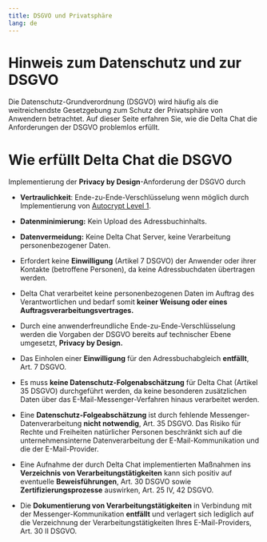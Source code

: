 ```yaml
---
title: DSGVO und Privatsphäre
lang: de
---
```




<!-- GENERATED FILE -- DO NOT EDIT -->



# Hinweis zum Datenschutz und zur DSGVO

Die Datenschutz-Grundverordnung (DSGVO) wird häufig 
als die weitreichendste Gesetzgebung zum Schutz der Privatsphäre von Anwendern betrachtet.
Auf dieser Seite erfahren Sie, wie die Delta Chat die Anforderungen der DSGVO problemlos erfüllt.

#  Wie erfüllt Delta Chat die DSGVO 

Implementierung der **Privacy by Design**-Anforderung der DSGVO durch

- **Vertraulichkeit**: Ende-zu-Ende-Verschlüsselung wenn möglich durch Implementierung von  [Autocrypt Level 1](https://autocrypt.org).

- **Datenminimierung:** Kein Upload des Adressbuchinhalts.

- **Datenvermeidung:** Keine Delta Chat Server, keine Verarbeitung personenbezogener Daten.

- Erfordert keine **Einwilligung** (Artikel 7 DSGVO) der Anwender oder ihrer Kontakte (betroffene Personen), da keine Adressbuchdaten übertragen werden.

- Delta Chat verarbeitet keine personenbezogenen Daten im Auftrag des Verantwortlichen und bedarf somit **keiner Weisung oder eines Auftragsverarbeitungsvertrages.**




- Durch eine anwenderfreundliche Ende-zu-Ende-Verschlüsselung werden die Vorgaben der DSGVO bereits auf technischer Ebene umgesetzt, **Privacy by Design.**

- Das Einholen einer **Einwilligung** für den Adressbuchabgleich **entfällt**, Art. 7 DSGVO.

- Es muss **keine Datenschutz-Folgenabschätzung** für Delta Chat (Artikel 35 DSGVO) durchgeführt werden, da keine besonderen zusätzlichen Daten über das E-Mail-Messenger-Verfahren hinaus verarbeitet werden.

- Eine **Datenschutz-Folgeabschätzung** ist durch fehlende Messenger-Datenverarbeitung **nicht notwendig**, Art. 35 DSGVO. Das Risiko für Rechte und Freiheiten natürlicher Personen beschränkt sich auf die unternehmensinterne Datenverarbeitung der E-Mail-Kommunikation und die der E-Mail-Provider.

- Eine Aufnahme der durch Delta Chat implementierten Maßnahmen ins **Verzeichnis von Verarbeitungstätigkeiten** kann sich positiv auf eventuelle **Beweisführungen**, Art. 30 DSGVO sowie **Zertifizierungsprozesse** auswirken, Art. 25 IV, 42 DSGVO.

- Die **Dokumentierung von Verarbeitungstätigkeiten** in Verbindung mit der Messenger-Kommunikation **entfällt** und verlagert sich lediglich auf die Verzeichnung der Verarbeitungstätigkeiten Ihres E-Mail-Providers, Art. 30 II DSGVO.



 

